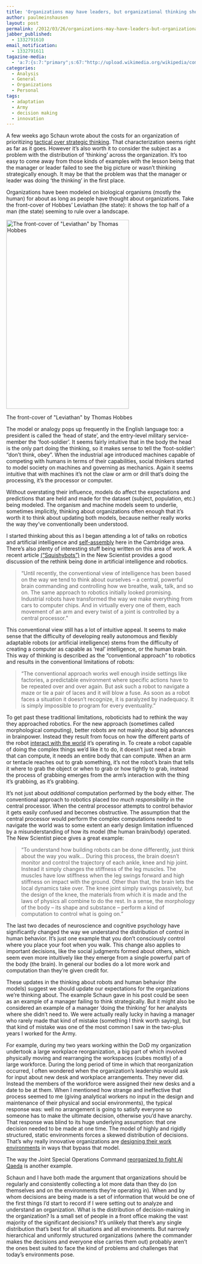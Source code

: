 ```yaml
---
title: 'Organizations may have leaders, but organizational thinking shouldn&#8217;t'
author: paulmeinshausen
layout: post
permalink: /2012/03/26/organizations-may-have-leaders-but-organizational-thinking-shouldnt/
jabber_published:
  - 1332791610
email_notification:
  - 1332791611
tagazine-media:
  - 'a:7:{s:7:"primary";s:67:"http://upload.wikimedia.org/wikipedia/commons/d/db/Leviathan_gr.jpg";s:6:"images";a:1:{s:67:"http://upload.wikimedia.org/wikipedia/commons/d/db/Leviathan_gr.jpg";a:6:{s:8:"file_url";s:67:"http://upload.wikimedia.org/wikipedia/commons/d/db/Leviathan_gr.jpg";s:5:"width";s:4:"1304";s:6:"height";s:4:"2004";s:4:"type";s:5:"image";s:4:"area";s:7:"2613216";s:9:"file_path";s:0:"";}}s:6:"videos";a:0:{}s:11:"image_count";s:1:"1";s:6:"author";s:8:"20544712";s:7:"blog_id";s:8:"32115977";s:9:"mod_stamp";s:19:"2012-03-26 19:53:30";}'
categories:
  - Analysis
  - General
  - Organizations
  - Personal
tags:
  - adaptation
  - Army
  - decision making
  - innovation
---
```

A few weeks ago Schaun wrote about the costs for an organization of prioritizing [tactical over strategic thinking][1]. That characterization seems right as far as it goes. However it’s also worth it to consider the subject as a problem with the distribution of ‘thinking’ across the organization. It’s too easy to come away from those kinds of examples with the lesson being that the manager or leader failed to see the big picture or wasn’t thinking strategically enough. It may be that the problem was that the manager or leader was doing ‘the thinking’ in the first place.<!--more-->

Organizations have been modeled on biological organisms (mostly the human) for about as long as people have thought about organizations. Take the front-cover of Hobbes’ Leviathan (the state): it shows the top half of a man (the state) seeming to rule over a landscape.

<div style="width: 336px" class="wp-caption aligncenter">
  <a href="http://upload.wikimedia.org/wikipedia/commons/d/db/Leviathan_gr.jpg"><img title="Leviathan Front-cover" src="http://upload.wikimedia.org/wikipedia/commons/d/db/Leviathan_gr.jpg" alt="The front-cover of &quot;Leviathan&quot; by Thomas Hobbes" width="326" height="501" /></a><p class="wp-caption-text">
    The front-cover of "Leviathan" by Thomas Hobbes
  </p>
</div>

The model or analogy pops up frequently in the English language too: a president is called the ‘head of state’, and the entry-level military service-member the ‘foot-soldier’. It seems fairly intuitive that in the body the head is the only part doing the thinking, so it makes sense to tell the ‘foot-soldier’: “don’t think, obey”. When the industrial age introduced machines capable of competing with humans in terms of their capabilities, social thinkers started to model society on machines and governing as mechanics. Again it seems intuitive that with machines it’s not the claw or arm or drill that’s doing the processing, it’s the processor or computer.

Without overstating their influence, models do affect the expectations and predictions that are held and made for the dataset (subject, population, etc.) being modeled. The organism and machine models seem to underlie, sometimes implicitly, thinking about organizations often enough that it’s worth it to think about updating both models, because neither really works the way they’ve conventionally been understood.

I started thinking about this as I began attending a lot of talks on robotics and artificial intelligence and [self-assembly][2] here in the Cambridge area. There’s also plenty of interesting stuff being written on this area of work. A recent article [(“Squishybots”)][3] in the New Scientist provides a good discussion of the rethink being done in artificial intelligence and robotics.

> &#8220;Until recently, the conventional view of intelligence has been based on the way we tend to think about ourselves – a central, powerful brain commanding and controlling how we breathe, walk, talk, and so on. The same approach to robotics initially looked promising. Industrial robots have transformed the way we make everything from cars to computer chips. And in virtually every one of them, each movement of an arm and every twist of a joint is controlled by a central processor.&#8221;

This conventional view still has a lot of intuitive appeal. It seems to make sense that the difficulty of developing really autonomous and flexibly adaptable robots (or artificial intelligence) stems from the difficulty of creating a computer as capable as ‘real’ intelligence, or the human brain. This way of thinking is described as the “conventional approach” to robotics and results in the conventional limitations of robots:

> &#8220;The conventional approach works well enough inside settings like factories, a predictable environment where specific actions have to be repeated over and over again. But ask such a robot to navigate a maze or tie a pair of laces and it will blow a fuse. As soon as a robot faces a situation it doesn’t recognize, it is paralyzed by inadequacy. It is simply impossible to program for every eventuality.&#8221;

To get past these traditional limitations, roboticists had to rethink the way they approached robotics. For the new approach (sometimes called morphological computing), better robots are not mainly about big advances in brainpower. Instead they result from focus on how the different parts of the robot [interact with the world][4] it’s operating in. To create a robot capable of doing the complex things we’d like it to do, it doesn’t just need a brain that can compute, it needs an entire body that can compute. When an arm or tentacle reaches out to grab something, it’s not the robot’s brain that tells it where to grab the object or when to grab or how tightly to grab, instead the process of grabbing emerges from the arm’s interaction with the thing it’s grabbing, as it’s grabbing.

It’s not just about *additional* computation performed by the body either. The conventional approach to robotics placed *too much responsibility* in the central processor. When the central processor attempts to control behavior it gets easily confused and becomes obstructive. The assumption that the central processor would perform the complex computations needed to navigate the world was to some extent an early design limitation influenced by a misunderstanding of how its model (the human brain/body) operated. The New Scientist piece gives a great example:

> “To understand how building robots can be done differently, just think about the way you walk… During this process, the brain doesn’t monitor and control the trajectory of each ankle, knee and hip joint. Instead it simply changes the stiffness of the leg muscles. The muscles have low stiffness when the leg swings forward and high stiffness on impact with the ground. Other than that, the brain lets the local dynamics take over. The knee joint simply swings passively, but the design of the knee, the materials from which it is made and the laws of physics all combine to do the rest. In a sense, the morphology of the body – its shape and substance – perform a kind of computation to control what is going on.&#8221;

The last two decades of neuroscience and cognitive psychology have significantly changed the way we understand the distribution of control in human behavior. It’s just one example that you don’t consciously control where you place your foot when you walk. This change also applies to important decisions, like the social judgments formed about others, which seem even more intuitively like they emerge from a single powerful part of the body (the brain). In general our bodies do a lot more work and computation than they’re given credit for.

These updates in the thinking about robots and human behavior (the models) suggest we should update our expectations for the organizations we’re thinking about. The example Schaun gave in his post could be seen as an example of a manager failing to think strategically. But it might also be considered an example of a manager ‘doing the thinking’ for her analysts where she didn’t need to. We were actually really lucky in having a manager who rarely made that kind of mistake (something I think worth saying), but that kind of mistake was one of the most common I saw in the two-plus years I worked for the Army.

For example, during my two years working within the DoD my organization undertook a large workplace reorganization, a big part of which involved physically moving and rearranging the workspaces (cubes mostly) of a large workforce. During the long period of time in which that reorganization occurred, I often wondered when the organization’s leadership would ask for input about new desk and workplace arrangements. They never did. Instead the members of the workforce were assigned their new desks and a date to be at them. When I mentioned how strange and ineffective that process seemed to me (giving analytical workers no input in the design and maintenance of their physical and social environments), the typical response was: well no arrangement is going to satisfy everyone so someone has to make the ultimate decision, otherwise you’d have anarchy. That response was blind to its huge underlying assumption: that one decision needed to be made at one time. The model of highly and rigidly structured, static environments forces a skewed distribution of decisions. That’s why really innovative organizations are <ins cite="mailto:Paul%20Meinshausen" datetime="2012-03-26T13:48"><a href="http://www.nytimes.com/2012/03/18/business/new-office-designs-offer-room-to-roam-and-to-think.html?pagewanted=all">designing their work environments</a></ins> in ways that bypass that model.

The way the Joint Special Operations Command [reorganized to fight Al Qaeda][5] is another example.

Schaun and I have both made the argument that organizations should be regularly and consistently collecting a lot more data than they do (on themselves and on the environments they’re operating in). When and by whom decisions are being made is a set of information that would be one of the first things I’d start to record if I were setting out to analyze and understand an organization. What is the distribution of decision-making in the organization? Is a small set of people in a front office making the vast majority of the significant decisions? It’s unlikely that there’s any single distribution that’s best for all situations and all environments. But narrowly hierarchical and uniformly structured organizations (where the commander makes the decisions and everyone else carries them out) probably aren’t the ones best suited to face the kind of problems and challenges that today’s environments pose.

 [1]: http://houseofstones.wordpress.com/2012/02/22/why-the-best-ideas-sometimes-dont-seem-very-good/
 [2]: http://www.eecs.harvard.edu/ssr/
 [3]: http://www.newscientist.com/article/mg21228382.100-squishybots-soft-bendy-and-smarter-than-ever.html
 [4]: http://www.csmonitor.com/Science/2011/1129/Squid-robot-Gumby-like-robot-squeezes-through-tight-spaces-VIDEO
 [5]: http://www.wired.com/dangerroom/2011/09/mcchrystal-network/all/1